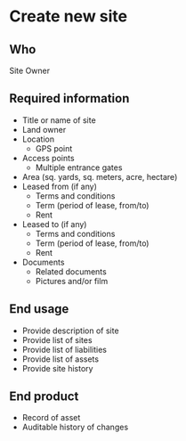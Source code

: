 # Create new site

## Who
Site Owner

## Required information
- Title or name of site
- Land owner
- Location
    - GPS point
- Access points
    - Multiple entrance gates
- Area (sq. yards, sq. meters, acre, hectare)
- Leased from (if any)
    - Terms and conditions
    - Term (period of lease, from/to)
    - Rent
- Leased to (if any)
    - Terms and conditions
    - Term (period of lease, from/to)
    - Rent
- Documents
    - Related documents
    - Pictures and/or film

## End usage
- Provide description of site
- Provide list of sites
- Provide list of liabilities
- Provide list of assets
- Provide site history

## End product
- Record of asset
- Auditable history of changes
